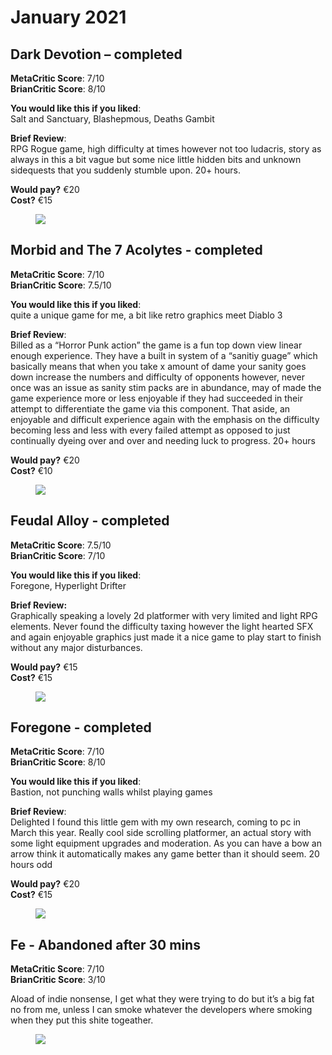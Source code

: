 # January 2021

## Dark Devotion – completed

<b>MetaCritic Score</b>: 7/10  
<b>BrianCritic Score</b>: 8/10

<b>You would like this if you liked</b>:  
Salt and Sanctuary, Blashepmous, Deaths Gambit

<b>Brief Review</b>:  
RPG Rogue game, high difficulty at times however not too ludacris, story as always in this a bit vague but some nice little hidden bits and unknown sidequests that you suddenly stumble upon. 20+ hours.

<b>Would pay?</b> €20  
<b>Cost?</b> €15
<figure>
<img src="https://purenintendo.com/wp-content/uploads/2019/12/dark-devotion-switch-01-624x351.jpg"/>
</figure>

## Morbid and The 7 Acolytes - completed

<b>MetaCritic Score</b>: 7/10  
<b>BrianCritic Score</b>: 7.5/10

<b>You would like this if you liked</b>:  
quite a unique game for me, a bit like retro graphics meet Diablo 3

<b>Brief Review</b>:  
Billed as a “Horror Punk action” the game is a fun top down view linear enough experience. They have a built in system of a “sanitiy guage” which basically means that when you take x amount of dame your sanity goes down increase the numbers and difficulty of opponents however, never once was an issue as sanity stim packs are in abundance, may of made the game experience more or less enjoyable if they had succeeded in their attempt to differentiate the game via this component. That aside, an enjoyable and difficult experience again with the emphasis on the difficulty becoming less and less with every failed attempt as opposed to just continually dyeing over and over and needing luck to progress. 20+ hours

<b>Would pay?</b> €20  
<b>Cost?</b> €10

<figure>
<img src="https://cdn.gamer-network.net/2020/articles/2020-06-14-17-03/-1592150587933.jpg/EG11/thumbnail/1920x1075/format/jpg/quality/80"/>
</figure>

## Feudal Alloy - completed

<b>MetaCritic Score</b>: 7.5/10  
<b>BrianCritic Score</b>: 7/10

<b>You would like this if you liked</b>:  
Foregone, Hyperlight Drifter

<b>Brief Review:</b>  
Graphically speaking a lovely 2d platformer with very limited and light RPG elements. Never found the difficulty taxing however the light hearted SFX and again enjoyable graphics just made it a nice game to play start to finish without any major disturbances.

<b>Would pay?</b> €15  
<b>Cost?</b> €15

<figure>
<img src="https://img.delvenetworks.com/gdX9KjCLT1wmBYosX6fyt0/GeRlHwtvTaorhkCXvXsJCw/C1d.1024x576.jpeg"/>
</figure>

## Foregone - completed

<b>MetaCritic Score</b>: 7/10  
<b>BrianCritic Score</b>: 8/10

<b>You would like this if you liked</b>:  
Bastion, not punching walls whilst playing games

<b>Brief Review</b>:  
Delighted I found this little gem with my own research, coming to pc in March this year. Really cool side scrolling platformer, an actual story with some light equipment upgrades and moderation. As you can have a bow an arrow think it automatically makes any game better than it should seem. 20 hours odd

<b>Would pay?</b> €20  
<b>Cost?</b> €15

<figure>
<img src="https://www.gamegrin.com/assets/games/foregone/screenshots/_resampled/SetWidth640-foregone-screenshot-10.jpg"/>
</figure>

## Fe - Abandoned after 30 mins

<b>MetaCritic Score</b>: 7/10  
<b>BrianCritic Score</b>: 3/10

Aload of indie nonsense, I get what they were trying to do but it’s a big fat no from me, unless I can smoke whatever the developers where smoking when they put this shite togeather.

<figure>
<img src="https://cdn.vox-cdn.com/thumbor/9W8JIL64HGoKEmkmI997ISmNpAI=/0x0:1023x575/1200x800/filters:focal(431x207:593x369)/cdn.vox-cdn.com/uploads/chorus_image/image/56328503/screenshot_1.jpg.adapt.crop16x9.1023w.0.jpg"/>
</figure>

